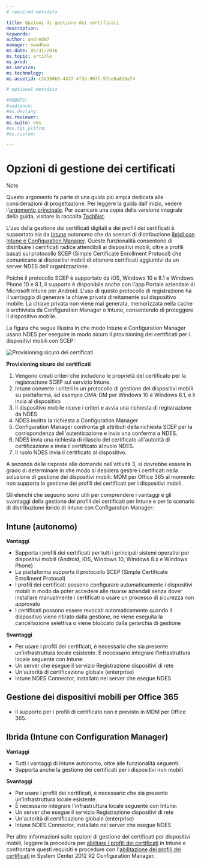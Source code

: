 ```yaml
---
# required metadata

title: Opzioni di gestione dei certificati
description:
keywords:
author: andredm7
manager: swadhwa
ms.date: 05/31/2016
ms.topic: article
ms.prod:
ms.service:
ms.technology:
ms.assetid: c3d350b5-4437-4f3d-907f-57ce6a819a74

# optional metadata

#ROBOTS:
#audience:
#ms.devlang:
ms.reviewer: 
ms.suite: ems
#ms.tgt_pltfrm:
#ms.custom:

---
```


# Opzioni di gestione dei certificati

>[!NOTE]
>Questo argomento fa parte di una guida più ampia dedicata alle considerazioni di progettazione. Per leggere la guida dall'inizio, vedere l'[argomento principale](mdm-design-considerations-guide.md). Per scaricare una copia della versione integrale della guida, visitare la raccolta [TechNet](https://gallery.technet.microsoft.com/Mobile-Device-Management-7d401582).

L'uso della gestione dei certificati digitali e dei profili dei certificati è supportato sia da [Intune](/Intune/deployuse/secure-resource-access-with-certificate-profiles) autonomo che da scenari di distribuzione [ibridi con Intune e Configuration Manager](https://technet.microsoft.com/library/dn261202.aspx). Queste funzionalità consentono di distribuire i certificati radice attendibili ai dispositivi mobili, oltre a profili basati sul protocollo SCEP (Simple Certificate Enrollment Protocol) che comunicano ai dispositivi mobili di ottenere certificati aggiuntivi da un server NDES dell'organizzazione.

Poiché il protocollo SCEP è supportato da iOS, Windows 10 e 8.1 e Windows Phone 10 e 8.1, il supporto è disponibile anche con l'app Portale aziendale di Microsoft Intune per Android. L'uso di questo protocollo di registrazione ha il vantaggio di generare la chiave privata direttamente sul dispositivo mobile. La chiave privata non viene mai generata, memorizzata nella cache o archiviata da Configuration Manager o Intune, consentendo di proteggere il dispositivo mobile.

La figura che segue illustra in che modo Intune e Configuration Manager usano NDES per eseguire in modo sicuro il provisioning dei certificati per i dispositivi mobili con SCEP:

![Provisioning sicuro dei certificati](./media/MDM_Figure_07.png)

**Provisioning sicuro dei certificati**

1. Vengono creati criteri che includono le proprietà del certificato per la registrazione SCEP sul servizio Intune.
2. Intune converte i criteri in un protocollo di gestione dei dispositivi mobili su piattaforma, ad esempio OMA-DM per Windows 10 e Windows 8.1, e li invia al dispositivo
3. Il dispositivo mobile riceve i criteri e avvia una richiesta di registrazione da NDES
4. NDES inoltra la richiesta a Configuration Manager
5. Configuration Manager confronta gli attributi della richiesta SCEP per la corrispondenza dell'autenticazione e invia una conferma a NDES.
6. NDES invia una richiesta di rilascio del certificato all'autorità di certificazione e invia il certificato al ruolo NDES.
7. Il ruolo NDES invia il certificato al dispositivo.

A seconda delle risposte alle domande nell'attività 3, si dovrebbe essere in grado di determinare in che modo si desidera gestire i certificati nella soluzione di gestione dei dispositivi mobili. MDM per Office 365 al momento non supporta la gestione dei profili dei certificati per i dispositivi mobili. 

Gli elenchi che seguono sono utili per comprendere i vantaggi e gli svantaggi della gestione dei profili dei certificati per Intune e per lo scenario di distribuzione ibrido di Intune con Configuration Manager:

## Intune (autonomo)

**Vantaggi**

- Supporta i profili dei certificati per tutti i principali sistemi operativi per dispositivi mobili (Android, iOS, Windows 10, Windows 8.x e Windows Phone)
- La piattaforma supporta il protocollo SCEP (Simple Certificate Enrollment Protocol)
- I profili dei certificati possono configurare automaticamente i dispositivi mobili in modo da poter accedere alle risorse aziendali senza dover installare manualmente i certificati o usare un processo di sicurezza non approvato
- I certificati possono essere revocati automaticamente quando il dispositivo viene ritirato dalla gestione, ne viene eseguita la cancellazione selettiva o viene bloccato dalla gerarchia di gestione

**Svantaggi**

- Per usare i profili dei certificati, è necessario che sia presente un'infrastruttura locale esistente. È necessario integrare l'infrastruttura locale seguente con Intune:
 - Un server che esegue il servizio Registrazione dispositivi di rete
 - Un'autorità di certificazione globale (enterprise)
 - Intune NDES Connector, installato nel server che esegue NDES

## Gestione dei dispositivi mobili per Office 365

- Il supporto per i profili di certificato non è previsto in MDM per Office 365.

## Ibrida (Intune con Configuration Manager)

**Vantaggi**

- Tutti i vantaggi di Intune autonomo, oltre alle funzionalità seguenti:
 - Supporta anche la gestione dei certificati per i dispositivi non mobili

**Svantaggi**

- Per usare i profili dei certificati, è necessario che sia presente un'infrastruttura locale esistente. 
- È necessario integrare l'infrastruttura locale seguente con Intune:
 - Un server che esegue il servizio Registrazione dispositivi di rete
 - Un'autorità di certificazione globale (enterprise)
 - Intune NDES Connector, installato nel server che esegue NDES

Per altre informazioni sulle opzioni di gestione dei certificati per dispositivi mobili, leggere la procedura per [abilitare i profili dei certificati](/Intune/deployuse/secure-resource-access-with-certificate-profiles) in Intune e confrontare questi requisiti e procedure con l'[abilitazione dei profili dei certificati](https://technet.microsoft.com/library/dn261202.aspx) in System Center 2012 R2 Configuration Manager.

<!--HONumber=Jun16_HO1-->


